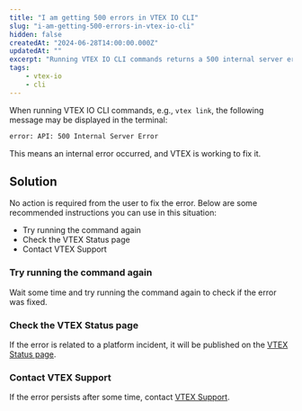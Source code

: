```yaml
---
title: "I am getting 500 errors in VTEX IO CLI"
slug: "i-am-getting-500-errors-in-vtex-io-cli"
hidden: false
createdAt: "2024-06-28T14:00:00.000Z"
updatedAt: ""
excerpt: "Running VTEX IO CLI commands returns a 500 internal server error"
tags:
    - vtex-io
    - cli
---
```


When running VTEX IO CLI commands, e.g., `vtex link`, the following message may be displayed in the terminal:

```txt
error: API: 500 Internal Server Error
```

This means an internal error occurred, and VTEX is working to fix it.

## Solution

No action is required from the user to fix the error. Below are some recommended instructions you can use in this situation:

- Try running the command again
- Check the VTEX Status page
- Contact VTEX Support

### Try running the command again

Wait some time and try running the command again to check if the error was fixed.

### Check the VTEX Status page

If the error is related to a platform incident, it will be published on the [VTEX Status page](https://status.vtex.com/).

### Contact VTEX Support

If the error persists after some time, contact [VTEX Support](https://help.vtex.com/en/support).
